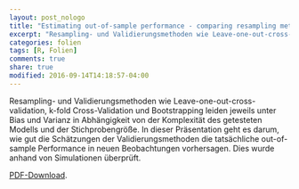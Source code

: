 ```yaml
---
layout: post_nologo
title: "Estimating out-of-sample performance - comparing resampling methods"
excerpt: "Resampling- und Validierungsmethoden wie Leave-one-out-cross-validation, k-fold Cross-Validation und Bootstrapping leiden jeweils unter Bias und Varianz in Abhängigkeit von der Komplexität des getesteten Modells und der Stichprobengröße. In dieser Präsentation geht es darum, wie gut die Schätzungen der Validierungsmethoden die tatsächliche out-of-sample Performance in neuen Beobachtungen vorhersagen. Dies wurde anhand von Simulationen überprüft."
categories: folien
tags: [R, Folien]
comments: true
share: true
modified: 2016-09-14T14:18:57-04:00
---
```


Resampling- und Validierungsmethoden wie Leave-one-out-cross-validation, k-fold Cross-Validation und Bootstrapping leiden jeweils unter Bias und Varianz in Abhängigkeit von der Komplexität des getesteten Modells und der Stichprobengröße. In dieser Präsentation geht es darum, wie gut die Schätzungen der Validierungsmethoden die tatsächliche out-of-sample Performance in neuen Beobachtungen vorhersagen. Dies wurde anhand von Simulationen überprüft.

[PDF-Download](https://github.com/R-und-DS-Meetup-Osnabrueck/R-und-DS-Meetup-Osnabrueck.github.io/blob/master/_downloads/HEC_2016_OOS_Thiele.pdf).
